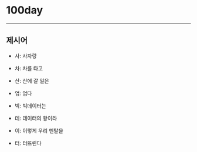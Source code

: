 # 100day
---
## 제시어
- 사: 사자랑
- 차: 차를 타고
- 산: 산에 갈 일은
- 업: 업다

- 빅: 빅데이터는
- 데: 데이터의 왕이라
- 이: 이렇게 우리 멘탈을
- 터: 터뜨린다
